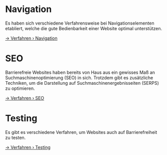 # Navigation

Es haben sich verschiedene Verfahrensweise bei Navigationselementen etabliert, welche die gute Bedienbarkeit einer Website optimal unterstützen.

[→ Verfahren › Navigation](patterns/navigation.md)

# SEO

Barrierefreie Websites haben bereits von Haus aus ein gewisses Maß an Suchmaschinenoptimierung (SEO) in sich. Trotzdem gibt es zusätzliche Techniken, um die Darstellung auf Suchmaschinenergebnisseiten (SERPS) zu optimieren.

[→ Verfahren › SEO](patterns/seo.md)

# Testing

Es gibt es verschiedene Verfahren, um Websites auch auf Barrierefreiheit zu testen.

[→ Verfahren › Testing](patterns/testing.md)